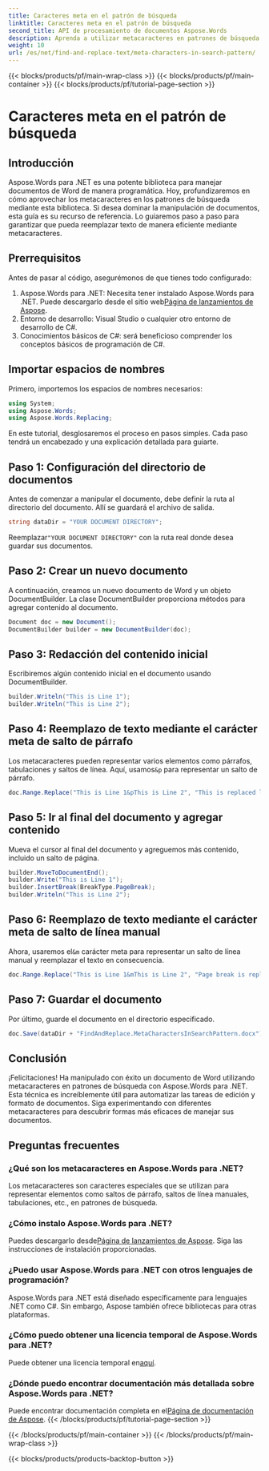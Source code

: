 ```yaml
---
title: Caracteres meta en el patrón de búsqueda
linktitle: Caracteres meta en el patrón de búsqueda
second_title: API de procesamiento de documentos Aspose.Words
description: Aprenda a utilizar metacaracteres en patrones de búsqueda con Aspose.Words para .NET en esta guía detallada paso a paso. Optimice el procesamiento de sus documentos.
weight: 10
url: /es/net/find-and-replace-text/meta-characters-in-search-pattern/
---
```


{{< blocks/products/pf/main-wrap-class >}}
{{< blocks/products/pf/main-container >}}
{{< blocks/products/pf/tutorial-page-section >}}

# Caracteres meta en el patrón de búsqueda

## Introducción

Aspose.Words para .NET es una potente biblioteca para manejar documentos de Word de manera programática. Hoy, profundizaremos en cómo aprovechar los metacaracteres en los patrones de búsqueda mediante esta biblioteca. Si desea dominar la manipulación de documentos, esta guía es su recurso de referencia. Lo guiaremos paso a paso para garantizar que pueda reemplazar texto de manera eficiente mediante metacaracteres.

## Prerrequisitos

Antes de pasar al código, asegurémonos de que tienes todo configurado:

1. Aspose.Words para .NET: Necesita tener instalado Aspose.Words para .NET. Puede descargarlo desde el sitio web[Página de lanzamientos de Aspose](https://releases.aspose.com/words/net/).
2. Entorno de desarrollo: Visual Studio o cualquier otro entorno de desarrollo de C#.
3. Conocimientos básicos de C#: será beneficioso comprender los conceptos básicos de programación de C#.

## Importar espacios de nombres

Primero, importemos los espacios de nombres necesarios:

```csharp
using System;
using Aspose.Words;
using Aspose.Words.Replacing;
```

En este tutorial, desglosaremos el proceso en pasos simples. Cada paso tendrá un encabezado y una explicación detallada para guiarte.

## Paso 1: Configuración del directorio de documentos

Antes de comenzar a manipular el documento, debe definir la ruta al directorio del documento. Allí se guardará el archivo de salida.

```csharp
string dataDir = "YOUR DOCUMENT DIRECTORY";
```

 Reemplazar`"YOUR DOCUMENT DIRECTORY"` con la ruta real donde desea guardar sus documentos.

## Paso 2: Crear un nuevo documento

A continuación, creamos un nuevo documento de Word y un objeto DocumentBuilder. La clase DocumentBuilder proporciona métodos para agregar contenido al documento.

```csharp
Document doc = new Document();
DocumentBuilder builder = new DocumentBuilder(doc);
```

## Paso 3: Redacción del contenido inicial

Escribiremos algún contenido inicial en el documento usando DocumentBuilder.

```csharp
builder.Writeln("This is Line 1");
builder.Writeln("This is Line 2");
```

## Paso 4: Reemplazo de texto mediante el carácter meta de salto de párrafo

Los metacaracteres pueden representar varios elementos como párrafos, tabulaciones y saltos de línea. Aquí, usamos`&p` para representar un salto de párrafo.

```csharp
doc.Range.Replace("This is Line 1&pThis is Line 2", "This is replaced line");
```

## Paso 5: Ir al final del documento y agregar contenido

Mueva el cursor al final del documento y agreguemos más contenido, incluido un salto de página.

```csharp
builder.MoveToDocumentEnd();
builder.Write("This is Line 1");
builder.InsertBreak(BreakType.PageBreak);
builder.Writeln("This is Line 2");
```

## Paso 6: Reemplazo de texto mediante el carácter meta de salto de línea manual

 Ahora, usaremos el`&m` carácter meta para representar un salto de línea manual y reemplazar el texto en consecuencia.

```csharp
doc.Range.Replace("This is Line 1&mThis is Line 2", "Page break is replaced with new text.");
```

## Paso 7: Guardar el documento

Por último, guarde el documento en el directorio especificado.

```csharp
doc.Save(dataDir + "FindAndReplace.MetaCharactersInSearchPattern.docx");
```

## Conclusión

¡Felicitaciones! Ha manipulado con éxito un documento de Word utilizando metacaracteres en patrones de búsqueda con Aspose.Words para .NET. Esta técnica es increíblemente útil para automatizar las tareas de edición y formato de documentos. Siga experimentando con diferentes metacaracteres para descubrir formas más eficaces de manejar sus documentos.

## Preguntas frecuentes

### ¿Qué son los metacaracteres en Aspose.Words para .NET?
Los metacaracteres son caracteres especiales que se utilizan para representar elementos como saltos de párrafo, saltos de línea manuales, tabulaciones, etc., en patrones de búsqueda.

### ¿Cómo instalo Aspose.Words para .NET?
 Puedes descargarlo desde[Página de lanzamientos de Aspose](https://releases.aspose.com/words/net/). Siga las instrucciones de instalación proporcionadas.

### ¿Puedo usar Aspose.Words para .NET con otros lenguajes de programación?
Aspose.Words para .NET está diseñado específicamente para lenguajes .NET como C#. Sin embargo, Aspose también ofrece bibliotecas para otras plataformas.

### ¿Cómo puedo obtener una licencia temporal de Aspose.Words para .NET?
 Puede obtener una licencia temporal en[aquí](https://purchase.aspose.com/temporary-license/).

### ¿Dónde puedo encontrar documentación más detallada sobre Aspose.Words para .NET?
 Puede encontrar documentación completa en el[Página de documentación de Aspose](https://reference.aspose.com/words/net/).
{{< /blocks/products/pf/tutorial-page-section >}}

{{< /blocks/products/pf/main-container >}}
{{< /blocks/products/pf/main-wrap-class >}}

{{< blocks/products/products-backtop-button >}}
